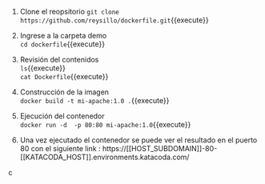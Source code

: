 
1. Clone el reopsitorio
`git clone https://github.com/reysillo/dockerfile.git`{{execute}}  


2. Ingrese a la carpeta demo  
`cd dockerfile`{{execute}}  

3. Revisión del contenidos  
`ls`{{execute}}    
`cat Dockerfile`{{execute}}  

4. Construcción  de la imagen  
`docker build -t mi-apache:1.0 .`{{execute}}  

5. Ejecución del contenedor  
`docker run -d  -p 80:80 mi-apache:1.0`{{execute}}  

6. Una vez ejecutado el contenedor se puede ver el resultado en el puerto 80 con el siguiente link : https://[[HOST_SUBDOMAIN]]-80-[[KATACODA_HOST]].environments.katacoda.com/  


c

